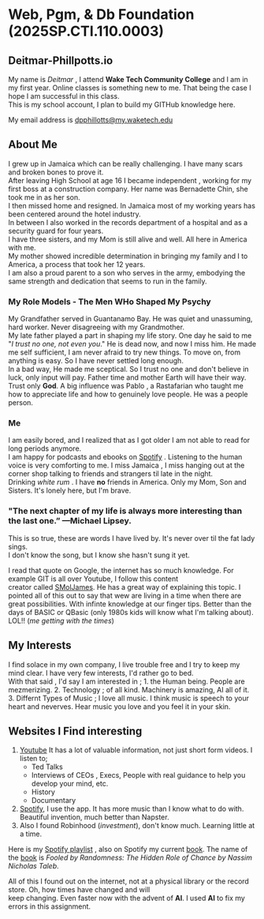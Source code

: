 # Web, Pgm, & Db Foundation (2025SP.CTI.110.0003) #
## Deitmar-Phillpotts.io ##
 

My name is *Deitmar* , I attend **Wake Tech Community College** and I am in my first year.  Online classes is something new to me. That being the case I hope I am successful in this class.  
This is my school account, I plan to build my GITHub knowledge here.
 
My email address is dpphillotts@my.waketech.edu

## About Me

 I grew up in Jamaica which can be really challenging.  I have many scars and broken bones to prove it.  
After leaving High School at age 16 I became independent , working for my first boss at a construction company. Her name was Bernadette Chin, she took me in as her son.   
I then missed home and resigned. In Jamaica most of my working years has been centered around the hotel industry.   
In between I also worked in the records department of a hospital and as a security guard for four years.  
I have three sisters, and my Mom is still alive and well. All here in America with me.  
My mother showed incredible determination in bringing my family and I to America, a process that took her 12 years.  
I am also a proud parent to a son who serves in the army, embodying the same strength and dedication that seems to run in the family.  

 ### My Role Models - The Men WHo Shaped My Psychy
 
 My Grandfather served in Guantanamo Bay. He was quiet and unassuming, hard worker. Never disagreeing with my Grandmother.   
My late father played a part in shaping my life story. One day he said to me "*I trust no one, not even you*." He is dead now, and now I miss him.
He made me self sufficient, I am never afraid to try new things. To move on, from anything is easy. So I have never settled long enough.  
In a bad way, He made me sceptical. So I trust no one and don't believe in luck, only input will pay. Father time and mother Earth will have their way. Trust only **God**.
A big influence was Pablo , a Rastafarian who taught me how to appreciate life and how to genuinely love people. He was a people person.

### Me

 I am easily bored, and I realized that as I got older I am not able to read for long periods anymore.   
I am happy for podcasts and ebooks on [Spotify](www.spotify.com) . Listening to the human voice is very comforting to me.
I miss Jamaica , I miss hanging out at the corner shop talking to friends and strangers til late in the night.  
Drinking *white rum* . I have **no** friends in America. Only my Mom, Son and Sisters. It's lonely here, but I'm brave.

 ### "The next chapter of my life is always more interesting than the last one.” —Michael Lipsey.


 This is so true, these are words I have lived by. It's never over til the fat lady sings.  
 I don't know the song, but I know she hasn't sung it yet.  

I read that quote on Google, the internet has so much knowledge. For example GIT is all over Youtube, I follow this content   
creator called [SMolJames](https://www.youtube.com/watch?v=Eb3lOiukwAQ). He has a great way of explaining this topic.
I pointed all of this out to say that wew are living in a time when there are great possibilities. With infinte knowledge at our finger tips.
Better than the days of BASIC or QBasic (only 1980s kids will know what I'm talking about).
LOL!! (*me getting with the times*)

 ## My Interests
    
 I find solace in my own company, I live trouble free and I try to keep my mind clear. I have very few interests, I'd rather go to bed.  
With that said , I'd say I am interested in ;
        1. the Human being. People are mezmerizing.
        2. Technology ; of all kind. Machinery is amazing, AI all of it.
        3. Differnt Types of Music ; I love all music. I think music is speech to your heart and neverves. Hear music you love and you feel it in your skin.

## Websites I Find interesting
  
  1. [Youtube](www.youtube.com) It has a lot of valuable information, not just short form videos. I listen to;
       * Ted Talks
       * Interviews of CEOs , Execs, People with real guidance to help you develop your mind, etc.
       * History
       * Documentary
   2. [Spotify](www.spotify.com), I use the app. It has more music than I know what to do with. Beautiful invention, much better than Napster.
   3. Also I found Robinhood (*investment*), don't know much. Learning little at a time. 
 
 Here is my [Spotify playlist] , also on Spotify my current [book]. The name of   
 the [book] is *Fooled by Randomness: The Hidden Role of Chance by Nassim Nicholas Taleb*.
   
 All of this I found out on the internet, not at a physical library or the record store. Oh, how times have changed and will  
keep changing. Even faster now with the advent of **AI**. I used **AI** to fix my errors in this assignment.
 
 
 [book]:https://open.spotify.com/show/5Ec2WyIHNBicwaQpgbCrcx?si=yPQVlX4xRWWqOS_-fB-rBw
 
 [Spotify playlist]:https://nam02.safelinks.protection.outlook.com/?url=https%3A%2F%2Fopen.spotify.com%2Fplaylist%2F37i9dQZF1E4q2ZCpznE62A%3Fsi%3D-pVV3nNxRYaUMNiReaMW5Q%26pi%3Du-K0gAeP04S4u7&data=05%7C02%7Cdpphillpotts%40my.waketech.edu%7C1627d5d4bd3d4cbaa1ff08dd3b8755a7%7C16cc8ad984fe481db9b048e7758c41aa%7C0%7C0%7C638732174649794771%7CUnknown%7CTWFpbGZsb3d8eyJFbXB0eU1hcGkiOnRydWUsIlYiOiIwLjAuMDAwMCIsIlAiOiJXaW4zMiIsIkFOIjoiTWFpbCIsIldUIjoyfQ%3D%3D%7C0%7C%7C%7C&sdata=rjzDc3ql%2B4KjSRKEEWDb7jV4rAbLGB7eh%2Ba6stipmLI%3D&reserved=0
 